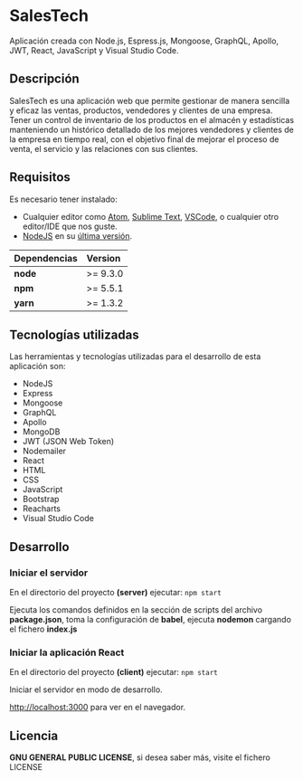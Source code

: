 # SalesTech

Aplicación creada con Node.js, Espress.js, Mongoose, GraphQL, Apollo, JWT, React, JavaScript y Visual Studio Code.

## Descripción

SalesTech es una aplicación web que permite gestionar de manera sencilla y eficaz las ventas, productos, vendedores y clientes de una empresa. Tener un control de inventario de los productos en el almacén y estadísticas manteniendo un histórico detallado de los mejores vendedores y clientes de la empresa en tiempo real, con el objetivo final de mejorar el proceso de venta, el servicio y las relaciones con sus clientes.

## Requisitos

Es necesario tener instalado:

* Cualquier editor como [Atom](https://atom.io/), [Sublime Text](https://www.sublimetext.com/), [VSCode](https://code.visualstudio.com/), o cualquier otro editor/IDE que nos guste.
* [NodeJS](https://nodejs.org/es/) en su [última versión](https://nodejs.org/es/download/).

| Dependencias | Version  |
|:-------------|:---------| 
| __node__     | >= 9.3.0 |
| __npm__      | >= 5.5.1 |
| __yarn__     | >= 1.3.2 |

## Tecnologías utilizadas

Las herramientas y tecnologías utilizadas para el desarrollo de esta aplicación son:

* NodeJS
* Express
* Mongoose
* GraphQL
* Apollo
* MongoDB
* JWT (JSON Web Token)
* Nodemailer
* React
* HTML
* CSS
* JavaScript
* Bootstrap
* Reacharts
* Visual Studio Code

## Desarrollo

### Iniciar el servidor

En el directorio del proyecto **(server)** ejecutar: `npm start`

Ejecuta los comandos definidos en la sección de scripts del archivo **package.json**, toma la configuración de **babel**,  ejecuta **nodemon** cargando el fichero **index.js** 

### Iniciar la aplicación React

En el directorio del proyecto **(client)** ejecutar: `npm start`

Iniciar el servidor en modo de desarrollo.

[http://localhost:3000](http://localhost:3000) para ver en el navegador.

## Licencia

__GNU GENERAL PUBLIC LICENSE__, si desea saber más, visite el fichero LICENSE


